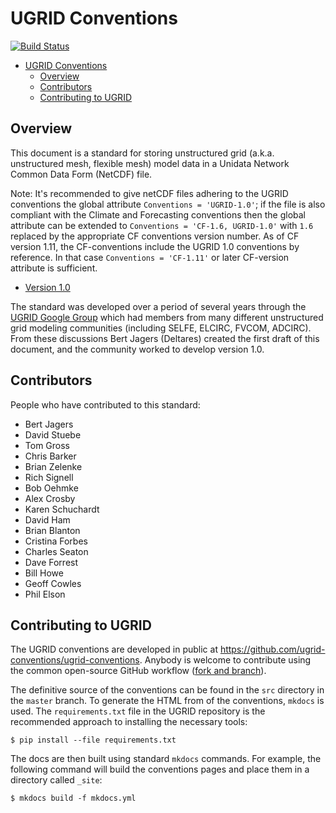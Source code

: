 # UGRID Conventions

[![Build Status](https://travis-ci.org/ugrid-conventions/ugrid-conventions.svg?branch=master)](https://travis-ci.org/ugrid-conventions/ugrid-conventions)

<!-- TOC generated with "md_toc github README.md -i" -->
[](TOC)

- [UGRID Conventions](#ugrid-conventions)
    - [Overview](#overview)
    - [Contributors](#contributors)
    - [Contributing to UGRID](#contributing-to-ugrid)

[](TOC)


## Overview

This document is a standard for storing unstructured grid
(a.k.a. unstructured mesh, flexible mesh)
model data in a Unidata Network Common Data Form (NetCDF) file.

Note: It's recommended to give netCDF files adhering to the UGRID conventions the global attribute `Conventions = 'UGRID-1.0'`; if the file is also compliant with the Climate and Forecasting conventions then the global attribute can be extended to `Conventions = 'CF-1.6, UGRID-1.0'` with `1.6` replaced by the appropriate CF conventions version number. As of CF version 1.11, the CF-conventions include the UGRID 1.0 conventions by reference. In that case `Conventions = 'CF-1.11'` or later CF-version attribute is sufficient.
* [Version 1.0](http://ugrid-conventions.github.io/ugrid-conventions/)

The standard was developed over a period of several years through the
[UGRID Google Group](https://groups.google.com/forum/#!forum/ugrid-interoperability)
which had members from many different unstructured grid modeling communities
(including SELFE, ELCIRC, FVCOM, ADCIRC).
From these discussions Bert Jagers (Deltares) created the first draft of this document, and the community worked to develop version 1.0.

## Contributors

People who have contributed to this standard:

* Bert Jagers
* David Stuebe
* Tom Gross
* Chris Barker
* Brian Zelenke
* Rich Signell
* Bob Oehmke
* Alex Crosby
* Karen Schuchardt
* David Ham
* Brian Blanton
* Cristina Forbes
* Charles Seaton
* Dave Forrest
* Bill Howe
* Geoff Cowles
* Phil Elson


## Contributing to UGRID

The UGRID conventions are developed in public at <https://github.com/ugrid-conventions/ugrid-conventions>.
Anybody is welcome to contribute using the common open-source GitHub workflow ([fork and branch](https://gist.github.com/Chaser324/ce0505fbed06b947d962)).

The definitive source of the conventions can be found in the ``src`` directory in the ``master`` branch.
To generate the HTML from of the conventions, ``mkdocs`` is used.
The ``requirements.txt`` file in the UGRID repository is the recommended approach to installing the necessary tools:

```
$ pip install --file requirements.txt
```

The docs are then built using standard ``mkdocs`` commands.
For example, the following command will build the conventions pages and place them in a directory called ``_site``:

```
$ mkdocs build -f mkdocs.yml
```
